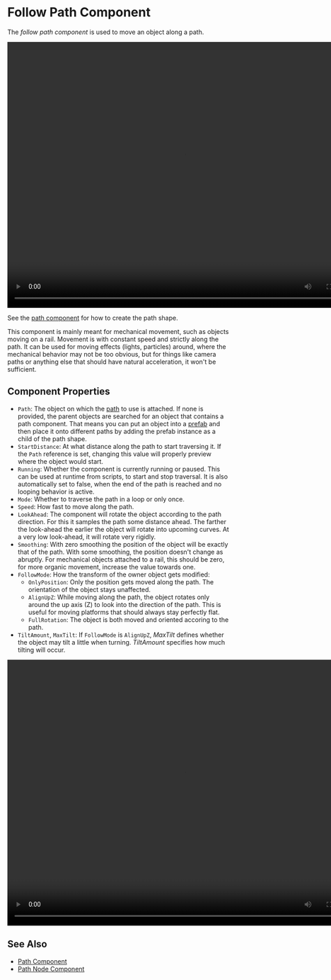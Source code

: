 # Follow Path Component

The *follow path component* is used to move an object along a path.

<video src="media/path-component.webm" width="800" height="600" autoplay loop></video>

See the [path component](path-component.md) for how to create the path shape.

This component is mainly meant for mechanical movement, such as objects moving on a rail. Movement is with constant speed and strictly along the path. It can be used for moving effects (lights, particles) around, where the mechanical behavior may not be too obvious, but for things like camera paths or anything else that should have natural acceleration, it won't be sufficient.

## Component Properties

* `Path`: The object on which the [path](path-component.md) to use is attached. If none is provided, the parent objects are searched for an object that contains a path component. That means you can put an object into a [prefab](../../prefabs/prefabs-overview.md) and then place it onto different paths by adding the prefab instance as a child of the path shape.
* `StartDistance`: At what distance along the path to start traversing it. If the `Path` reference is set, changing this value will properly preview where the object would start.
* `Running`: Whether the component is currently running or paused. This can be used at runtime from scripts, to start and stop traversal. It is also automatically set to false, when the end of the path is reached and no looping behavior is active.
* `Mode`: Whether to traverse the path in a loop or only once.
* `Speed`: How fast to move along the path.
* `LookAhead`: The component will rotate the object according to the path direction. For this it samples the path some distance ahead. The farther the look-ahead the earlier the object will rotate into upcoming curves. At a very low look-ahead, it will rotate very rigidly.
* `Smoothing`: With zero smoothing the position of the object will be exactly that of the path. With some smoothing, the position doesn't change as abruptly. For mechanical objects attached to a rail, this should be zero, for more organic movement, increase the value towards one.
* `FollowMode`: How the transform of the owner object gets modified:
    * `OnlyPosition`: Only the position gets moved along the path. The orientation of the object stays unaffected.
    * `AlignUpZ`: While moving along the path, the object rotates only around the up axis (Z) to look into the direction of the path. This is useful for moving platforms that should always stay perfectly flat.
    * `FullRotation`: The object is both moved and oriented accoring to the path.
* `TiltAmount`, `MaxTilt`: If `FollowMode` is `AlignUpZ`, *MaxTilt* defines whether the object may tilt a little when turning. *TiltAmount* specifies how much tilting will occur.

<video src="media/follow-path-mode.mp4" width="800" height="600" autoplay controls></video>

## See Also

* [Path Component](path-component.md)
* [Path Node Component](path-node-component.md)
